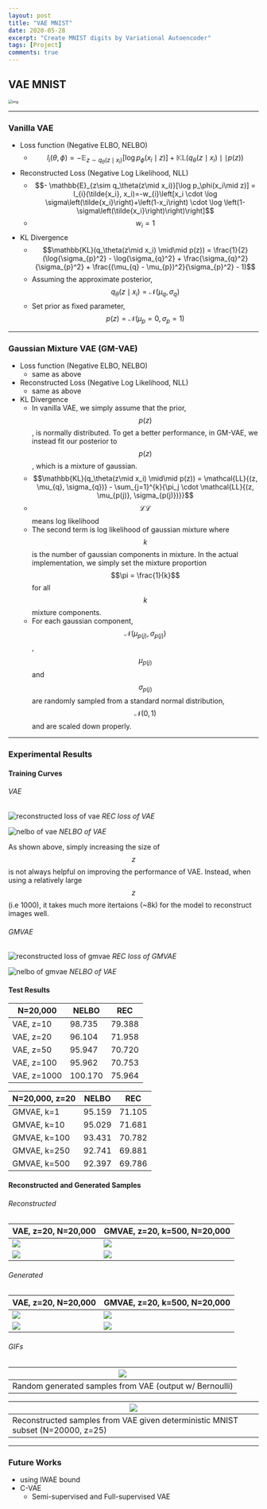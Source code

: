 ```yaml
---
layout: post
title: "VAE MNIST"
date: 2020-05-28
excerpt: "Create MNIST digits by Variational Autoencoder"
tags: [Project]
comments: true
---
```


## VAE MNIST

<img src="https://jaan.io/images/encoder-decoder.png" alt="img" style="zoom:50%;" />

---

### Vanilla VAE

- Loss function (Negative ELBO, NELBO)
  - $$l_i(\theta, \phi) = - \mathbb{E}_{z\sim q_\theta(z\mid x_i)}[\log p_\phi(x_i\mid z)] + \mathbb{KL}(q_\theta(z\mid x_i) \mid\mid p(z))$$
- Reconstructed Loss (Negative Log Likelihood, NLL)
  - $$- \mathbb{E}_{z\sim q_\theta(z\mid x_i)}[\log p_\phi(x_i\mid z)] = l_{i}(\tilde{x_i}, x_i)=-w_{i}\left[x_i \cdot \log \sigma\left(\tilde{x_i}\right)+\left(1-x_i\right) \cdot \log \left(1-\sigma\left(\tilde{x_i}\right)\right)\right]$$
  - $$w_{i} = 1$$
- KL Divergence
  - $$\mathbb{KL}(q_\theta(z\mid x_i) \mid\mid p(z)) = \frac{1}{2}(\log{\sigma_{p}^2} - \log{\sigma_{q}^2} + \frac{\sigma_{q}^2}{\sigma_{p}^2} + \frac{(\mu_{q} - \mu_{p})^2}{\sigma_{p}^2} - 1)$$
  - Assuming the approximate posterior, $$q_\theta(z\mid x_i) = \mathcal{N}{(\mu_{q}, \sigma_{q})}$$
  - Set prior as fixed parameter, $$p(z) = \mathcal{N}{(\mu_{p} = 0, \sigma_{p} = 1)}$$

---

### Gaussian Mixture VAE (GM-VAE) 

- Loss function (Negative ELBO, NELBO)
  - same as above
- Reconstructed Loss (Negative Log Likelihood, NLL)
  - same as above
- KL Divergence
  - In vanilla VAE, we simply assume that the prior, $$p(z)$$, is normally distributed. To get a better performance, in GM-VAE, we instead fit our posterior to $$p(z)$$, which is a mixture of gaussian.
  - $$\mathbb{KL}(q_\theta(z\mid x_i) \mid\mid p(z)) = \mathcal{LL}{(z, \mu_{q}, \sigma_{q})} - \sum_{j=1}^{k}{\pi_j \cdot \mathcal{LL}{(z, \mu_{p(j)}, \sigma_{p(j)})}}$$
  - $$\mathcal{LL}$$ means log likelihood
  - The second term is log likelihood of gaussian mixture where $$k$$ is the number of gaussian components in mixture. In the actual implementation, we simply set the mixture proportion $$\pi = \frac{1}{k}$$ for all $$k$$ mixture components.
  - For each gaussian component, $$\mathcal{N}{(\mu_{p(j)}, \sigma_{p(j)})}$$, $$\mu_{p(j)}$$ and $$\sigma_{p(j)}$$ are randomly sampled from a standard normal distribution, $$\mathcal{N}(0, 1)$$ and are scaled down properly.

---

### Experimental Results

#### Training Curves

###### VAE

![reconstructed loss of vae](https://user-images.githubusercontent.com/11435445/83091073-ee4cbb00-a0cc-11ea-8dff-98a752db51f8.png)
*REC loss of VAE*

![nelbo of vae](https://user-images.githubusercontent.com/11435445/83091075-f0af1500-a0cc-11ea-8316-71e974bbfcab.png)
*NELBO of VAE*

As shown above, simply increasing the size of $$z$$ is not always helpful on improving the performance of VAE. Instead, when using a relatively large $$z$$ (i.e 1000), it takes much more itertaions (~8k) for the model to reconstruct images well.

###### GMVAE

![reconstructed loss of gmvae](https://user-images.githubusercontent.com/11435445/83091086-f4429c00-a0cc-11ea-9ba1-a41ccfc28a27.png)
*REC loss of GMVAE*

![nelbo of gmvae](https://user-images.githubusercontent.com/11435445/83091090-f6a4f600-a0cc-11ea-92bd-2f94b66bae5e.png)
*NELBO of VAE*

#### Test Results

| N=20,000    | NELBO   | REC    |
| ----------- | ------- | ------ |
| VAE, z=10   | 98.735  | 79.388 |
| VAE, z=20   | 96.104  | 71.958 |
| VAE, z=50   | 95.947  | 70.720 |
| VAE, z=100  | 95.962  | 70.753 |
| VAE, z=1000 | 100.170 | 75.964 |

| N=20,000, z=20 | NELBO  | REC    |
| -------------- | ------ | ------ |
| GMVAE, k=1     | 95.159 | 71.105 |
| GMVAE, k=10    | 95.029 | 71.681 |
| GMVAE, k=100   | 93.431 | 70.782 |
| GMVAE, k=250   | 92.741 | 69.881 |
| GMVAE, k=500   | 92.397 | 69.786 |

#### Reconstructed and Generated Samples

###### Reconstructed

| VAE, z=20, N=20,000                                     | GMVAE, z=20, k=500, N=20,000                                 |
| ------------------------------------------------------- | ------------------------------------------------------------ |
| ![](https://user-images.githubusercontent.com/11435445/83091182-35d34700-a0cd-11ea-9783-fc7a085e494c.png) | ![](https://user-images.githubusercontent.com/11435445/83091191-38ce3780-a0cd-11ea-80fa-0544c3791837.png) |
| ![](https://user-images.githubusercontent.com/11435445/83091207-4388cc80-a0cd-11ea-8587-238adf8266d5.png) | ![](https://user-images.githubusercontent.com/11435445/83091218-47b4ea00-a0cd-11ea-88db-bfba13c64ce0.png) |

###### Generated

| VAE, z=20, N=20,000                                         | GMVAE, z=20, k=500, N=20,000                                 |
| ----------------------------------------------------------- | ------------------------------------------------------------ |
| ![](https://user-images.githubusercontent.com/11435445/83092507-0a059080-a0d0-11ea-81af-e8ac4f346a96.png) | ![](https://user-images.githubusercontent.com/11435445/83092517-0eca4480-a0d0-11ea-8b3a-dd15c76fcd79.png)  |
| ![](https://user-images.githubusercontent.com/11435445/83092534-17bb1600-a0d0-11ea-98cc-665251513c9e.png) | ![](https://user-images.githubusercontent.com/11435445/83092542-1db0f700-a0d0-11ea-8df6-66f7116a0267.png) |

###### GIFs

| ![](https://user-images.githubusercontent.com/11435445/83092639-489b4b00-a0d0-11ea-93f1-ea9340daee33.gif)                                        |
| ------------------------------------------------------- |
| Random generated samples from VAE (output w/ Bernoulli) |

| ![](https://user-images.githubusercontent.com/11435445/83092642-4a650e80-a0d0-11ea-9ba8-1c426883fcdf.gif)                                        |
| ------------------------------------------------------------ |
| Reconstructed samples from VAE given deterministic MNIST subset (N=20000, z=25) |

---

### Future Works

- using IWAE bound
- C-VAE
  - Semi-supervised and Full-supervised VAE
